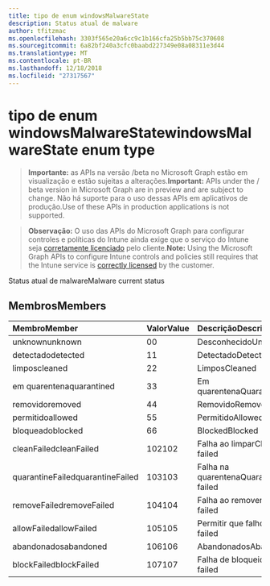 ```yaml
---
title: tipo de enum windowsMalwareState
description: Status atual de malware
author: tfitzmac
ms.openlocfilehash: 3303f565e20a6cc9c1b166cfa25b5bb75c370608
ms.sourcegitcommit: 6a82bf240a3cfc0baabd227349e08a08311e3d44
ms.translationtype: MT
ms.contentlocale: pt-BR
ms.lasthandoff: 12/18/2018
ms.locfileid: "27317567"
---
```

# <a name="windowsmalwarestate-enum-type"></a><span data-ttu-id="1e2c6-103">tipo de enum windowsMalwareState</span><span class="sxs-lookup"><span data-stu-id="1e2c6-103">windowsMalwareState enum type</span></span>

> <span data-ttu-id="1e2c6-104">**Importante:** as APIs na versão /beta no Microsoft Graph estão em visualização e estão sujeitas a alterações.</span><span class="sxs-lookup"><span data-stu-id="1e2c6-104">**Important:** APIs under the / beta version in Microsoft Graph are in preview and are subject to change.</span></span> <span data-ttu-id="1e2c6-105">Não há suporte para o uso dessas APIs em aplicativos de produção.</span><span class="sxs-lookup"><span data-stu-id="1e2c6-105">Use of these APIs in production applications is not supported.</span></span>

> <span data-ttu-id="1e2c6-106">**Observação:** O uso das APIs do Microsoft Graph para configurar controles e políticas do Intune ainda exige que o serviço do Intune seja [corretamente licenciado](https://go.microsoft.com/fwlink/?linkid=839381) pelo cliente.</span><span class="sxs-lookup"><span data-stu-id="1e2c6-106">**Note:** Using the Microsoft Graph APIs to configure Intune controls and policies still requires that the Intune service is [correctly licensed](https://go.microsoft.com/fwlink/?linkid=839381) by the customer.</span></span>

<span data-ttu-id="1e2c6-107">Status atual de malware</span><span class="sxs-lookup"><span data-stu-id="1e2c6-107">Malware current status</span></span>
## <a name="members"></a><span data-ttu-id="1e2c6-108">Membros</span><span class="sxs-lookup"><span data-stu-id="1e2c6-108">Members</span></span>
|<span data-ttu-id="1e2c6-109">Membro</span><span class="sxs-lookup"><span data-stu-id="1e2c6-109">Member</span></span>|<span data-ttu-id="1e2c6-110">Valor</span><span class="sxs-lookup"><span data-stu-id="1e2c6-110">Value</span></span>|<span data-ttu-id="1e2c6-111">Descrição</span><span class="sxs-lookup"><span data-stu-id="1e2c6-111">Description</span></span>|
|:---|:---|:---|
|<span data-ttu-id="1e2c6-112">unknown</span><span class="sxs-lookup"><span data-stu-id="1e2c6-112">unknown</span></span>|<span data-ttu-id="1e2c6-113">0</span><span class="sxs-lookup"><span data-stu-id="1e2c6-113">0</span></span>|<span data-ttu-id="1e2c6-114">Desconhecido</span><span class="sxs-lookup"><span data-stu-id="1e2c6-114">Unknown</span></span>|
|<span data-ttu-id="1e2c6-115">detectado</span><span class="sxs-lookup"><span data-stu-id="1e2c6-115">detected</span></span>|<span data-ttu-id="1e2c6-116">1</span><span class="sxs-lookup"><span data-stu-id="1e2c6-116">1</span></span>|<span data-ttu-id="1e2c6-117">Detectado</span><span class="sxs-lookup"><span data-stu-id="1e2c6-117">Detected</span></span>|
|<span data-ttu-id="1e2c6-118">limpos</span><span class="sxs-lookup"><span data-stu-id="1e2c6-118">cleaned</span></span>|<span data-ttu-id="1e2c6-119">2</span><span class="sxs-lookup"><span data-stu-id="1e2c6-119">2</span></span>|<span data-ttu-id="1e2c6-120">Limpos</span><span class="sxs-lookup"><span data-stu-id="1e2c6-120">Cleaned</span></span>|
|<span data-ttu-id="1e2c6-121">em quarentena</span><span class="sxs-lookup"><span data-stu-id="1e2c6-121">quarantined</span></span>|<span data-ttu-id="1e2c6-122">3</span><span class="sxs-lookup"><span data-stu-id="1e2c6-122">3</span></span>|<span data-ttu-id="1e2c6-123">Em quarentena</span><span class="sxs-lookup"><span data-stu-id="1e2c6-123">Quarantined</span></span>|
|<span data-ttu-id="1e2c6-124">removido</span><span class="sxs-lookup"><span data-stu-id="1e2c6-124">removed</span></span>|<span data-ttu-id="1e2c6-125">4</span><span class="sxs-lookup"><span data-stu-id="1e2c6-125">4</span></span>|<span data-ttu-id="1e2c6-126">Removido</span><span class="sxs-lookup"><span data-stu-id="1e2c6-126">Removed</span></span>|
|<span data-ttu-id="1e2c6-127">permitido</span><span class="sxs-lookup"><span data-stu-id="1e2c6-127">allowed</span></span>|<span data-ttu-id="1e2c6-128">5</span><span class="sxs-lookup"><span data-stu-id="1e2c6-128">5</span></span>|<span data-ttu-id="1e2c6-129">Permitido</span><span class="sxs-lookup"><span data-stu-id="1e2c6-129">Allowed</span></span>|
|<span data-ttu-id="1e2c6-130">bloqueado</span><span class="sxs-lookup"><span data-stu-id="1e2c6-130">blocked</span></span>|<span data-ttu-id="1e2c6-131">6</span><span class="sxs-lookup"><span data-stu-id="1e2c6-131">6</span></span>|<span data-ttu-id="1e2c6-132">Blocked</span><span class="sxs-lookup"><span data-stu-id="1e2c6-132">Blocked</span></span>|
|<span data-ttu-id="1e2c6-133">cleanFailed</span><span class="sxs-lookup"><span data-stu-id="1e2c6-133">cleanFailed</span></span>|<span data-ttu-id="1e2c6-134">102</span><span class="sxs-lookup"><span data-stu-id="1e2c6-134">102</span></span>|<span data-ttu-id="1e2c6-135">Falha ao limpar</span><span class="sxs-lookup"><span data-stu-id="1e2c6-135">Clean failed</span></span>|
|<span data-ttu-id="1e2c6-136">quarantineFailed</span><span class="sxs-lookup"><span data-stu-id="1e2c6-136">quarantineFailed</span></span>|<span data-ttu-id="1e2c6-137">103</span><span class="sxs-lookup"><span data-stu-id="1e2c6-137">103</span></span>|<span data-ttu-id="1e2c6-138">Falha na quarentena</span><span class="sxs-lookup"><span data-stu-id="1e2c6-138">Quarantine failed</span></span>|
|<span data-ttu-id="1e2c6-139">removeFailed</span><span class="sxs-lookup"><span data-stu-id="1e2c6-139">removeFailed</span></span>|<span data-ttu-id="1e2c6-140">104</span><span class="sxs-lookup"><span data-stu-id="1e2c6-140">104</span></span>|<span data-ttu-id="1e2c6-141">Falha ao remover</span><span class="sxs-lookup"><span data-stu-id="1e2c6-141">Remove failed</span></span>|
|<span data-ttu-id="1e2c6-142">allowFailed</span><span class="sxs-lookup"><span data-stu-id="1e2c6-142">allowFailed</span></span>|<span data-ttu-id="1e2c6-143">105</span><span class="sxs-lookup"><span data-stu-id="1e2c6-143">105</span></span>|<span data-ttu-id="1e2c6-144">Permitir que falhou</span><span class="sxs-lookup"><span data-stu-id="1e2c6-144">Allow failed</span></span>|
|<span data-ttu-id="1e2c6-145">abandonados</span><span class="sxs-lookup"><span data-stu-id="1e2c6-145">abandoned</span></span>|<span data-ttu-id="1e2c6-146">106</span><span class="sxs-lookup"><span data-stu-id="1e2c6-146">106</span></span>|<span data-ttu-id="1e2c6-147">Abandonados</span><span class="sxs-lookup"><span data-stu-id="1e2c6-147">Abandoned</span></span>|
|<span data-ttu-id="1e2c6-148">blockFailed</span><span class="sxs-lookup"><span data-stu-id="1e2c6-148">blockFailed</span></span>|<span data-ttu-id="1e2c6-149">107</span><span class="sxs-lookup"><span data-stu-id="1e2c6-149">107</span></span>|<span data-ttu-id="1e2c6-150">Falha de bloqueio</span><span class="sxs-lookup"><span data-stu-id="1e2c6-150">Block failed</span></span>|





